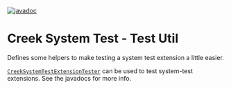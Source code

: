 [![javadoc](https://javadoc.io/badge2/org.creekservice/creek-system-test-test-util/javadoc.svg)](https://javadoc.io/doc/org.creekservice/creek-system-test-test-util)
# Creek System Test - Test Util

Defines some helpers to make testing a system test extension a little easier.

[`CreekSystemTestExtensionTester`][1] can be used to test system-test extensions. See the javadocs for more info. 

[1]: src/main/java/org/creekservice/api/system/test/test/util/CreekSystemTestExtensionTester.java